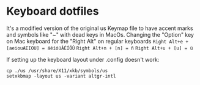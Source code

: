 # Keyboard dotfiles

It's a modified version of the original us Keymap file to have accent marks and symbols like "~" with dead keys in MacOs.
Changing the "Option" key on Mac keyboard for the "Right Alt" on regular keyboards
`Right Alt+e + [aeiouAEIOU] = áéíóúÁÉÍÓÚ`
`Right Alt+n + [n] = ñ`
`Right Alt+u + [u] = ü`

If setting up the keyboard layout under .config doesn't work:
```
cp ./us /usr/share/X11/xkb/symbols/us
setxkbmap -layout us -variant altgr-intl
```
